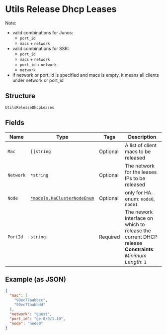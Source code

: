 
# Utils Release Dhcp Leases

Note:

* valid combinations for Junos:
  * `port_id`
  * `macs` + `network`
* valid combinations for SSR:
  * `port_id`
  * `macs` + `network`
  * `port_id` + `network`
  * `network`
* if network or port_id is specified and macs is empty, it means all clients under network or port_id

## Structure

`UtilsReleaseDhcpLeases`

## Fields

| Name | Type | Tags | Description |
|  --- | --- | --- | --- |
| `Mac` | `[]string` | Optional | A list of client macs to be released |
| `Network` | `*string` | Optional | The network for the leases IPs to be released |
| `Node` | [`*models.HaClusterNodeEnum`](../../doc/models/ha-cluster-node-enum.md) | Optional | only for HA. enum: `node0`, `node1` |
| `PortId` | `string` | Required | The nework interface on which to release the current DHCP release<br>**Constraints**: *Minimum Length*: `1` |

## Example (as JSON)

```json
{
  "mac": [
    "90ec77aabbcc",
    "90ec77aabbdd"
  ],
  "network": "guest",
  "port_id": "ge-0/0/1.10",
  "node": "node0"
}
```

